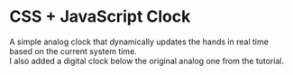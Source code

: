 # CSS + JavaScript Clock

A simple analog clock that dynamically updates the hands in real time based on the current system time.  
I also added a digital clock below the original analog one from the tutorial.